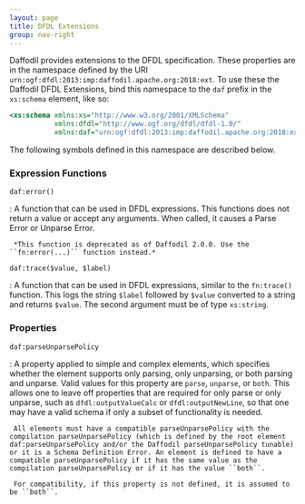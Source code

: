 ```yaml
---
layout: page
title: DFDL Extensions
group: nav-right
---
```

<!--
{% comment %}
Licensed to the Apache Software Foundation (ASF) under one or more
contributor license agreements.  See the NOTICE file distributed with
this work for additional information regarding copyright ownership.
The ASF licenses this file to you under the Apache License, Version 2.0
(the "License"); you may not use this file except in compliance with
the License.  You may obtain a copy of the License at

http://www.apache.org/licenses/LICENSE-2.0

Unless required by applicable law or agreed to in writing, software
distributed under the License is distributed on an "AS IS" BASIS,
WITHOUT WARRANTIES OR CONDITIONS OF ANY KIND, either express or implied.
See the License for the specific language governing permissions and
limitations under the License.
{% endcomment %}
-->

Daffodil provides extensions to the DFDL specification. These properties are in the namespace defined by the URI ``urn:ogf:dfdl:2013:imp:daffodil.apache.org:2018:ext``. To use these the Daffodil DFDL Extensions, bind this namespace to the ``daf`` prefix in the ``xs:schema`` element, like so:

``` xml
<xs:schema xmlns:xs="http://www.w3.org/2001/XMLSchema"
           xmlns:dfdl="http://www.ogf.org/dfdl/dfdl-1.0/"
           xmlns:daf="urn:ogf:dfdl:2013:imp:daffodil.apache.org:2018:ext">
```

The following symbols defined in this namespace are described below.

### Expression Functions

``daf:error()``

   : A function that can be used in DFDL expressions. This functions does not return a value or accept any arguments. When called, it causes a Parse Error or Unparse Error.

     *This function is deprecated as of Daffodil 2.0.0. Use the ``fn:error(...)`` function instead.*

``daf:trace($value, $label)``

   : A function that can be used in DFDL expressions, similar to the ``fn:trace()`` function. This logs the string ``$label`` followed by ``$value`` converted to a string and returns ``$value``. The second argument must be of type ``xs:string``.

### Properties

``daf:parseUnparsePolicy``

   : A property applied to simple and complex elements, which specifies whether the element supports only parsing, only unparsing, or both parsing and unparse. Valid values for this property are ``parse``, ``unparse``, or ``both``. This allows one to leave off properties that are required for only parse or only unparse, such as ``dfdl:outputValueCalc`` or ``dfdl:outputNewLine``, so that one may have a valid schema if only a subset of functionality is needed.

     All elements must have a compatible parseUnparsePolicy with the compilation parseUnparsePolicy (which is defined by the root element daf:parseUnparsePolicy and/or the Daffodil parseUnparsePolicy tunable) or it is a Schema Definition Error. An element is defined to have a compatible parseUnparsePolicy if it has the same value as the compilation parseUnparsePolicy or if it has the value ``both``.

     For compatibility, if this property is not defined, it is assumed to be ``both``.
